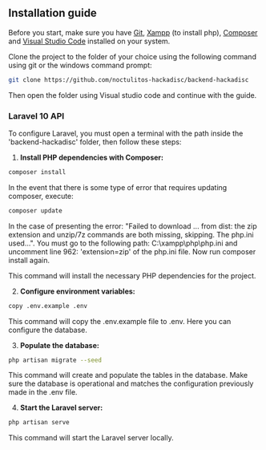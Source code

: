 ## Installation guide

Before you start, make sure you have [Git](https://git-scm.com/downloads), [Xampp](https://www.apachefriends.org/es/index.html) (to install php), [Composer](https://getcomposer.org/) and [Visual Studio Code](https://code.visualstudio.com/download) installed on your system.

Clone the project to the folder of your choice using the following command using git or the windows command prompt:

```bash
git clone https://github.com/noctulitos-hackadisc/backend-hackadisc
```

Then open the folder using Visual studio code and continue with the guide.

### Laravel 10 API

To configure Laravel, you must open a terminal with the path inside the 'backend-hackadisc' folder, then follow these steps:

1. **Install PHP dependencies with Composer:**

```bash
composer install
```
In the event that there is some type of error that requires updating composer, execute:

```bash
composer update
```

In the case of presenting the error: "Failed to download ... from dist: the zip extension and unzip/7z commands are both missing, skipping. The php.ini used...". You must go to the following path: C:\xampp\php\php.ini and uncomment line 962: 'extension=zip' of the php.ini file. Now run composer install again.

This command will install the necessary PHP dependencies for the project.

2. **Configure environment variables:**

```bash
copy .env.example .env
```

This command will copy the .env.example file to .env. Here you can configure the database.

3. **Populate the database:**

```bash
php artisan migrate --seed
```

This command will create and populate the tables in the database. Make sure the database is operational and matches the configuration previously made in the .env file.

4. **Start the Laravel server:**

```bash
php artisan serve
```

This command will start the Laravel server locally.
